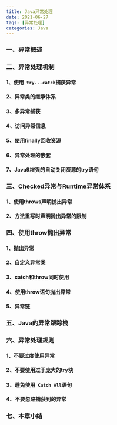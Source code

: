 ```yaml
---
title: Java异常处理
date: 2021-06-27
tags: [异常处理]
categories: Java
---
```


### 一、异常概述



### 二、异常处理机制

#### 1、使用` try...catch`捕获异常

#### 2、异常类的继承体系

#### 3、多异常捕获

#### 4、访问异常信息

#### 5、使用finally回收资源

#### 6、异常处理的嵌套

#### 7、Java9增强的自动关闭资源的try语句



### 三、Checked异常与Runtime异常体系

#### 1、使用throws声明抛出异常

#### 2、方法重写时声明抛出异常的限制



### 四、使用throw抛出异常

#### 1、抛出异常

#### 2、自定义异常类

#### 3、catch和throw同时使用

#### 4、使用throw语句抛出异常

#### 5、异常链



### 五、Java的异常跟踪栈



### 六、异常处理规则

#### 1、不要过度使用异常

#### 2、不要使用过于庞大的try块

#### 3、避免使用` Catch All`语句

#### 4、不要忽略捕获到的异常



### 七、本章小结

